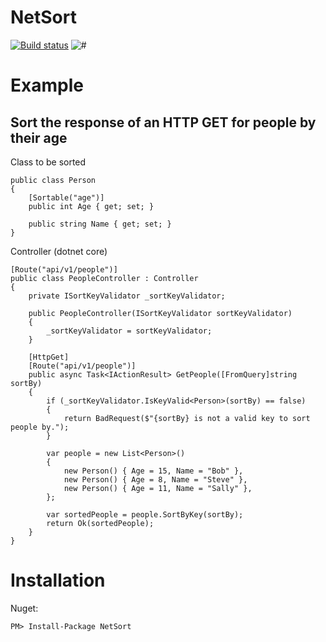 # NetSort

[![Build status](https://ci.appveyor.com/api/projects/status/qe0cobkgt70jr2bu/branch/master?svg=true)](https://ci.appveyor.com/project/philip-barrasso/netsort/branch/master) ![#](https://img.shields.io/nuget/v/NetSort.svg)

# Example

## Sort the response of an HTTP GET for people by their age

Class to be sorted
```
public class Person
{
    [Sortable("age")]
    public int Age { get; set; }

    public string Name { get; set; }
}
```

Controller (dotnet core)
```
[Route("api/v1/people")]
public class PeopleController : Controller
{
    private ISortKeyValidator _sortKeyValidator;

    public PeopleController(ISortKeyValidator sortKeyValidator)
    {
        _sortKeyValidator = sortKeyValidator;
    }

    [HttpGet]
    [Route("api/v1/people")]
    public async Task<IActionResult> GetPeople([FromQuery]string sortBy)
    {
        if (_sortKeyValidator.IsKeyValid<Person>(sortBy) == false)
        {
            return BadRequest($"{sortBy} is not a valid key to sort people by.");
        }

        var people = new List<Person>()
        {
            new Person() { Age = 15, Name = "Bob" },
            new Person() { Age = 8, Name = "Steve" },
            new Person() { Age = 11, Name = "Sally" },
        };

        var sortedPeople = people.SortByKey(sortBy);
        return Ok(sortedPeople);
    }
}
```

# Installation

Nuget:

```
PM> Install-Package NetSort
```